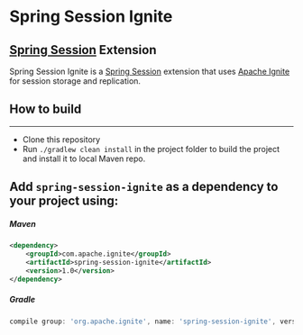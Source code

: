 # Spring Session Ignite

[Spring Session](https://github.com/spring-projects/spring-session) Extension
--------------------------------

Spring Session Ignite is a [Spring Session](https://github.com/spring-projects/spring-session) extension that uses [Apache Ignite](https://ignite.apache.org/) for session storage and replication.

## How to build
--------------------------------
* Clone this repository
* Run ``` ./gradlew clean install ``` in the project folder to build the project and install it to local Maven repo.

## Add `spring-session-ignite` as a dependency to your project using:

##### Maven
```xml
<dependency>
    <groupId>com.apache.ignite</groupId>
    <artifactId>spring-session-ignite</artifactId>
    <version>1.0</version>
</dependency>
```

##### Gradle
```groovy
compile group: 'org.apache.ignite', name: 'spring-session-ignite', version: '1.0'
```



